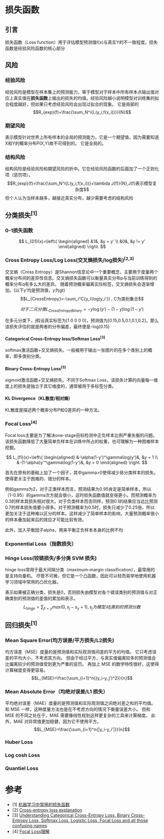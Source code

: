 # 损失函数
## 引言
损失函数（Loss function）用于评估模型预测值f(x)与真实Y的不一致程度。损失函数是经验风险函数的核心部分

## 风险
### 经验风险
经验风险是模型在样本集上的预测能力，等于模型对于样本中所有样本点输出值对应上真实值在**损失函数**上输出的损失的均值。经验风险越小说明模型对训练集的拟合程度越好，但如果只考虑经验风险会出现过拟合的现象。
它是局部的
$$R_{exp}(f)=\frac{\sum_N^i{L(y_i,f(x_i))}}{N}$$

### 期望风险
表示模型针对世界上所有样本的全局的预测能力，它是一个期望值，因为需要知道X和Y的概率分布P(X,Y)故不可得到的。
它是全局的。

### 结构风险
结构风险是经验风险和期望风险的折中。它在经验风险函数的后面加了一个正则化项（惩罚项）。
$$R_{exp}(f)=\frac{\sum_N^i{L(y_i,f(x_i))}+\lambda J(f)}{N},J(f)表示模型复杂度$$
但个人认为当样本越多，越接近真实分布，越少需要考虑的结构风险

## 分类损失<sup>[1]
### 0-1损失函数
$$ L_{01}(x)=\left\{
\begin{aligned}
&1&, &y = y' \\
&0&, &y != y'
\end{aligned}
\right.
$$

### Cross Entropy Loss/Log Loss(交叉熵损失/log损失)<sup>[2,3]
交叉熵（Cross Entropy）是Shannon信息论中一个重要概念，主要用于度量两个概率分布间的差异性信息。交叉熵损失函数可以衡量真实分布p与当前训练得到的概率分布q有多么大的差异。
随着预测概率偏离实际标签，交叉熵损失会逐渐增加。(以下$y'$均是预测值，$y$为gt)
$$L_{CrossEntropy}=-\sum_i^C{y_i\log(y_i')} , C为类别集合$$

$$对于二元分类L_{CrossEntropyBinary}=-y\log(y')-(1-y)\log(1-y') $$

在多元分类下，j假设真实标签为[1 0 0 0 0]，预测值为[0.15,0.5,0.1,0.1,0.2]，那么该损失评估的就是两者的分布偏差，最终便是-log(0.15)
#### Categorical Cross-Entropy loss/Softmax Loss<sup>[3]
softmax激活函数+交叉熵损失。一般被用于输出一张图片的在多个类别上的概率，即多类别分类。
#### Binary Cross-Entropy Loss<sup>[3]
sigmoid激活函数+交叉熵损失。不同于Softmax Loss，该损失计算的向量每一维度上的损失是独立于其它维度的，通常被用于多标签分类。

#### KL Divergence（KL散度/相对熵）
KL散度是描述两个概率分布P和Q差异的一种方法。
### Focal Loss<sup>[4]
Focal loss主要是为了解决one-stage目标检测中正负样本比例严重失衡的问题。该损失函数降低了大量简单负样本在训练中所占的权重，也可理解为一种困难样本挖掘。

$$ L_{fl}(x)=\left\{
\begin{aligned}
&-\alpha(1-y')^\gamma\log(y')&, &y = 1 \\
&-(1-\alpha)y'^\gamma\log(1-y')&, &y = 0
\end{aligned}
\right.
$$

首先在原有的基础上加了一个因子，其中gamma>0使得减少易分类样本的损失。使得更关注于困难的、错分的样本。

例如gamma为2，对于正类样本而言，预测结果为0.95肯定是简单样本，所以（1-0.95）的gamma次方就会很小，这时损失函数值就变得更小。而预测概率为0.3的样本其损失相对很大。对于负类样本而言同样，预测0.1的结果应当远比预测0.7的样本损失值要小得多。对于预测概率为0.5时，损失只减少了0.25倍，所以更加关注于这种难以区分的样本。这样减少了简单样本的影响，大量预测概率很小的样本叠加起来后的效应才可能比较有效。

此外，加入平衡因子alpha，用来平衡正负样本本身的比例不均
### Exponential Loss（指数损失）
### Hinge Loss(铰链损失/多分类 SVM 损失)
hinge loss常用于最大间隔分类（maximum-margin classification），最常用的是支持向量机。
尽管不可微，但它是一个凸函数，因此可以轻而易举地使用机器学习领域中常用的凸优化器。

表示如果被正确分类，损失是0，否则损失由模型对各个错误类别的预测值与对正确类别的预测值的差值的累加和表示。
$$L_{hinge}=\sum_{j != y}{max(0, s_j-s_{y}+1)}, s_j为模型对j类别的预测分数$$

## 回归损失<sup>[1]
### Mean Square Error(均方误差/平方损失/L2损失)
均方误差（MSE）度量的是预测值和实际观测值间差的平方的均值。
它只考虑误差的平均大小，不考虑其方向。
但由于经过平方，与真实值偏离较多的预测值会比偏离较少的预测值受到更为严重的惩罚。
再加上 MSE 的数学特性很好，这使得计算梯度变得更容易。
$$L_{MSE}=\frac{\sum_{i=1}^n{(y_i-y_j')^2}}{n}$$
### Mean Absolute Error（均绝对误差/L1 损失）
平均绝对误差（MAE）度量的是预测值和实际观测值之间绝对差之和的平均值。
和 MSE 一样，这种度量方法也是在不考虑方向的情况下衡量误差大小。
但和 MSE 的不同之处在于，MAE 需要像线性规划这样更复杂的工具来计算梯度。
此外，MAE 对异常值更加稳健，因为它不使用平方。
$$L_{MSE}=\frac{\sum_{i=1}^n{|y_i-y_i'|}}{n}$$
### Huber Loss
### Log cosh Loss
### Quantiel Loss

# 参考
- [1] [机器学习中常用的损失函数](https://www.jiqizhixin.com/articles/091202) 
- [2] [Cross-entropy loss explanation](https://datascience.stackexchange.com/questions/20296/cross-entropy-loss-explanation) 
- [3] [Understanding Categorical Cross-Entropy Loss, Binary Cross-Entropy Loss, Softmax Loss, Logistic Loss, Focal Loss and all those confusing names](https://gombru.github.io/2018/05/23/cross_entropy_loss/) 
- [4] [Focal Loss理解](https://www.cnblogs.com/king-lps/p/9497836.html) 